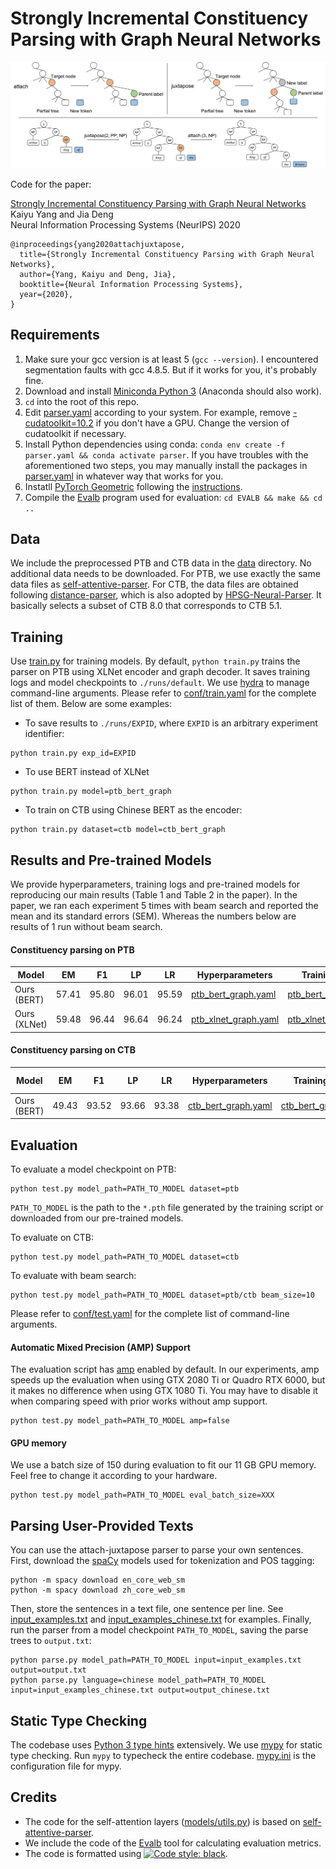 # Strongly Incremental Constituency Parsing with Graph Neural Networks


![Example actions](images/actions.jpg)

Code for the paper:  

[Strongly Incremental Constituency Parsing with Graph Neural Networks](https://arxiv.org/abs/2010.14568)      
Kaiyu Yang and Jia Deng   
Neural Information Processing Systems (NeurIPS) 2020   

```
@inproceedings{yang2020attachjuxtapose,
  title={Strongly Incremental Constituency Parsing with Graph Neural Networks},
  author={Yang, Kaiyu and Deng, Jia},
  booktitle={Neural Information Processing Systems},
  year={2020},
}
```

## Requirements

1. Make sure your gcc version is at least 5 (`gcc --version`). I encountered segmentation faults with gcc 4.8.5. But if it works for you, it's probably fine. 
1. Download and install [Miniconda Python 3](https://docs.conda.io/en/latest/miniconda.html) (Anaconda should also work).
1. `cd` into the root of this repo.  
1. Edit [parser.yaml](./parser.yaml) according to your system. For example, remove [- cudatoolkit=10.2](./parser.yaml#L11) if you don't have a GPU. Change the version of cudatoolkit if necessary.  
1. Install Python dependencies using conda: `conda env create -f parser.yaml && conda activate parser`. If you have troubles with the aforementioned two steps, you may manually install the packages in [parser.yaml](./parser.yaml) in whatever way that works for you. 
1. Instatll [PyTorch Geometric](https://github.com/rusty1s/pytorch_geometric) following the [instructions](https://pytorch-geometric.readthedocs.io/en/latest/notes/installation.html). 
1. Compile the [Evalb](https://nlp.cs.nyu.edu/evalb/) program used for evaluation: `cd EVALB && make && cd ..`


## Data

We include the preprocessed PTB and CTB data in the [data](./data) directory. No additional data needs to be downloaded. For PTB, we use exactly the same data files as [self-attentive-parser](https://github.com/nikitakit/self-attentive-parser). For CTB, the data files are obtained following [distance-parser](https://github.com/hantek/distance-parser), which is also adopted by [HPSG-Neural-Parser](https://github.com/DoodleJZ/HPSG-Neural-Parser). It basically selects a subset of CTB 8.0 that corresponds to CTB 5.1.


## Training

Use [train.py](./train.py) for training models. By default, `python train.py` trains the parser on PTB using XLNet encoder and graph decoder. It saves training logs and model checkpoints to `./runs/default`. We use [hydra](https://hydra.cc/) to manage command-line arguments. Please refer to [conf/train.yaml](./conf/train.yaml) for the complete list of them. Below are some examples:

* To save results to `./runs/EXPID`, where `EXPID` is an arbitrary experiment identifier:
```
python train.py exp_id=EXPID
```

* To use BERT instead of XLNet
```
python train.py model=ptb_bert_graph
```

* To train on CTB using Chinese BERT as the encoder:
```
python train.py dataset=ctb model=ctb_bert_graph
```



## Results and Pre-trained Models

We provide hyperparameters, training logs and pre-trained models for reproducing our main results (Table 1 and Table 2 in the paper). In the paper, we ran each experiment 5 times with beam search and reported the mean and its standard errors (SEM). Whereas the numbers below are results of 1 run without beam search.


#### Constituency parsing on PTB

| Model         | EM       | F1      | LP      | LR       | Hyperparameters | Training log  | Pre-trained model | 
| ------------- | -------- | ------- | ------- | -------- | --------------- | ------------- | ----------------- |
| Ours (BERT)   | 57.41    | 95.80   | 96.01   | 95.59    | [ptb_bert_graph.yaml](./conf/model/ptb_bert_graph.yaml) | [ptb_bert_graph.txt](https://drive.google.com/file/d/1xk89sktiVDsVBRExBbQ0vHzLplI4G4Qa/view?usp=sharing)   | [ptb_bert_graph.pth](https://drive.google.com/file/d/10yW_lN48eAI4Ao2owqqZroGap9VaLonp/view?usp=sharing) |
| Ours (XLNet)  | 59.48    | 96.44   | 96.64   | 96.24    | [ptb_xlnet_graph.yaml](./conf/model/ptb_xlnet_graph.yaml) | [ptb_xlnet_graph.txt](https://drive.google.com/file/d/182Ejyqs1LoK_ttTJMkdUPqvMsQ503ILz/view?usp=sharing)   | [ptb_xlnet_graph.pth](https://drive.google.com/file/d/1sDuoeHDSzcT_MiXhSh_kzDqkCYswceEG/view?usp=sharing) |


#### Constituency parsing on CTB



| Model         | EM               | F1              | LP              | LR               | Hyperparameters | Training log  | Pre-trained model | 
| ------------- | ---------------- | --------------- | --------------- | ---------------- | --------------- | ------------- | ----------------- |
| Ours (BERT)   | 49.43            | 93.52           | 93.66           | 93.38            | [ctb_bert_graph.yaml](./conf/model/ctb_bert_graph.yaml) | [ctb_bert_graph.txt](https://drive.google.com/file/d/1VEHxje82dI7ZjlHAg3n9dAZaa97Xtm9T/view?usp=sharing)   | [ctb_bert_graph.pth](https://drive.google.com/file/d/1aVSFLjSOOsCzzLPU-ZRykirrYe6r-J-7/view?usp=sharing)  |


## Evaluation


To evaluate a model checkpoint on PTB:
```
python test.py model_path=PATH_TO_MODEL dataset=ptb
```

`PATH_TO_MODEL` is the path to the `*.pth` file generated by the training script or downloaded from our pre-trained models.


To evaluate on CTB:
```
python test.py model_path=PATH_TO_MODEL dataset=ctb
```


To evaluate with beam search:
```
python test.py model_path=PATH_TO_MODEL dataset=ptb/ctb beam_size=10
```

Please refer to [conf/test.yaml](./conf/test.yaml) for the complete list of command-line arguments.


#### Automatic Mixed Precision (AMP) Support
The evaluation script has [amp](https://pytorch.org/docs/stable/amp.html) enabled by default. In our experiments, amp speeds up the evaluation when using GTX 2080 Ti or Quadro RTX 6000, but it makes no difference when using GTX 1080 Ti. You may have to disable it when comparing speed with prior works without amp support.
```
python test.py model_path=PATH_TO_MODEL amp=false
```


#### GPU memory

We use a batch size of 150 during evaluation to fit our 11 GB GPU memory. Feel free to change it according to your hardware.
```
python test.py model_path=PATH_TO_MODEL eval_batch_size=XXX
```


## Parsing User-Provided Texts

You can use the attach-juxtapose parser to parse your own sentences. 
First, download the [spaCy](https://spacy.io/) models used for tokenization and POS tagging:
```
python -m spacy download en_core_web_sm
python -m spacy download zh_core_web_sm
```

Then, store the sentences in a text file, one sentence per line. See [input_examples.txt](./input_examples.txt) and [input_examples_chinese.txt](./input_examples_chinese.txt) for examples. Finally, run the parser from a model checkpoint `PATH_TO_MODEL`, saving the parse trees to `output.txt`:
```
python parse.py model_path=PATH_TO_MODEL input=input_examples.txt output=output.txt
python parse.py language=chinese model_path=PATH_TO_MODEL input=input_examples_chinese.txt output=output_chinese.txt
```




## Static Type Checking

The codebase uses [Python 3 type hints](https://docs.python.org/3.6/library/typing.html) extensively. We use [mypy](http://mypy-lang.org/) for static type checking. Run `mypy` to typecheck the entire codebase. [mypy.ini](./mypy.ini) is the configuration file for mypy.


## Credits

* The code for the self-attention layers ([models/utils.py](./models/utils.py)) is based on [self-attentive-parser](https://github.com/nikitakit/self-attentive-parser). 
* We include the code of the [Evalb](https://nlp.cs.nyu.edu/evalb/) tool for calculating evaluation metrics. 
* The code is formatted using [![Code style: black](https://img.shields.io/badge/code%20style-black-000000.svg)](https://github.com/psf/black).
